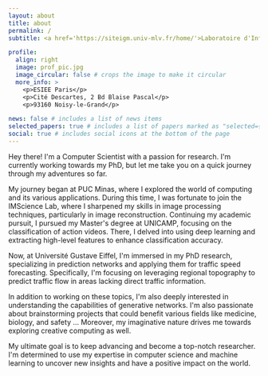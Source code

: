 ```yaml
---
layout: about
title: about
permalink: /
subtitle: <a href='https://siteigm.univ-mlv.fr/home/'>Laboratoire d'Informatique Gaspard-Monge</a>.

profile:
  align: right
  image: prof_pic.jpg
  image_circular: false # crops the image to make it circular
  more_info: >
    <p>ESIEE Paris</p>
    <p>Cité Descartes, 2 Bd Blaise Pascal</p>
    <p>93160 Noisy-le-Grand</p>

news: false # includes a list of news items
selected_papers: true # includes a list of papers marked as "selected={true}"
social: true # includes social icons at the bottom of the page
---
```


Hey there! I'm a Computer Scientist with a passion for research. I'm currently working towards my PhD, but let me take you on a quick journey through my adventures so far.

My journey began at PUC Minas, where I explored the world of computing and its various applications. During this time, I was fortunate to join the IMScience Lab, where I sharpened my skills in image processing techniques, particularly in image reconstruction. Continuing my academic pursuit, I pursued my Master's degree at UNICAMP, focusing on the classification of action videos. There, I delved into using deep learning and extracting high-level features to enhance classification accuracy.

Now, at Université Gustave Eiffel, I'm immersed in my PhD research, specializing in prediction networks and applying them for traffic speed forecasting. Specifically, I'm focusing on leveraging regional topography to predict traffic flow in areas lacking direct traffic information.

In addition to working on these topics, I'm also deeply interested in understanding the capabilities of generative networks. I'm also passionate about brainstorming projects that could benefit various fields like medicine, biology, and safety ... Moreover, my imaginative nature drives me towards exploring creative computing as well.

My ultimate goal is to keep advancing and become a top-notch researcher. I'm determined to use my expertise in computer science and machine learning to uncover new insights and have a positive impact on the world.



 